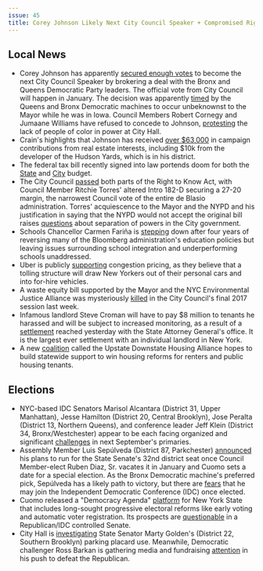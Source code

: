 ```yaml
---
issue: 45
title: Corey Johnson Likely Next City Council Speaker + Compromised Right to Know Act Bill Passes
---
```


## Local News
-   Corey Johnson has apparently [secured enough votes](https://patch.com/new-york/new-york-city/corey-johnson-has-votes-become-council-speaker-reports-say) to become the next City Council Speaker by brokering a deal with the Bronx and Queens Democratic Party leaders. The official vote from City Council will happen in January. The decision was apparently [timed](http://www.nystateofpolitics.com/2017/12/mayor-gets-rolled-in-speaker-race/) by the Queens and Bronx Democratic machines to occur unbeknownst to the Mayor while he was in Iowa. Council Members Robert Cornegy and Jumaane Williams have refused to concede to Johnson, [protesting](http://cityandstateny.com/articles/politics/campaigns-and-elections/new-york-city-council-speaker-candidates-concede-to-corey-johnson.html#.Wj6SmPZOnCI) the lack of people of color in power at City Hall.
-   Crain's highlights that Johnson has received [over $63,000](http://www.crainsnewyork.com/article/20171221/POLITICS/171229979/real-estate-execs-made-63000-investment-in-new-city-council-speaker) in campaign contributions from real estate interests, including $10k from the developer of the Hudson Yards, which is in his district.
-   The federal tax bill recently signed into law portends doom for both the [State](http://www.gothamgazette.com/state/7370-state-faces-budget-deficit-ahead-of-possible-gut-punch-from-washington) and [City](https://www.politico.com/states/new-york/city-hall/story/2017/12/19/not-just-salt-gop-tax-plan-holds-other-dangers-for-citys-budget-153736) budget.
-   The City Council [passed](http://www.ny1.com/nyc/all-boroughs/politics/2017/12/20/bills-pass-right-to-know-act-nyc-council-nypd-oversight) both parts of the Right to Know Act, with Council Member Ritchie Torres' altered Intro 182-D securing a 27-20 margin, the narrowest Council vote of the entire de Blasio administration. Torres' acquiescence to the Mayor and the NYPD and his justification in saying that the NYPD would not accept the original bill raises [questions](https://citylimits.org/2017/12/20/the-bigger-questions-raised-by-the-councils-right-to-know-vote/) about separation of powers in the City government.
-   Schools Chancellor Carmen Fariña is [stepping](https://www.politico.com/states/new-york/city-hall/story/2017/12/21/how-carmen-farina-sought-to-change-americas-largest-school-system-one-school-at-a-time-160954) down after four years of reversing many of the Bloomberg administration's education policies but leaving issues surrounding school integration and underperforming schools unaddressed.
-   Uber is publicly [supporting](http://www.nydailynews.com/new-york/uber-endorse-congestion-pricing-subway-funds-tv-ad-article-1.3712015?cid=bitly) congestion pricing, as they believe that a tolling structure will draw New Yorkers out of their personal cars and into for-hire vehicles.
-   A waste equity bill supported by the Mayor and the NYC Environmental Justice Alliance was mysteriously [killed](http://cityandstateny.com/articles/politics/new-york-city/waste-equity-bill-killed-new-york-city-legislation.html#.Wj6V0vZOnCI) in the City Council's final 2017 session last week.
-   Infamous landlord Steve Croman will have to pay $8 million to tenants he harassed and will be subject to increased monitoring, as a result of a [settlement](https://therealdeal.com/2017/12/20/steve-croman-agrees-to-pay-record-8m-to-tenants-he-harassed/) reached yesterday with the State Attorney General's office. It is the largest ever settlement with an individual landlord in New York.
-   A new [coalition](https://citylimits.org/2017/12/15/upstate-downstate-call-on-cuomo-for-housing-reforms/) called the Upstate Downstate Housing Alliance hopes to build statewide support to win housing reforms for renters and public housing tenants.

## Elections
-   NYC-based IDC Senators Marisol Alcantara (District 31, Upper Manhattan), Jesse Hamilton (District 20, Central Brooklyn), Jose Peralta (District 13, Northern Queens), and conference leader Jeff Klein (District 34, Bronx/Westchester) appear to be each facing organized and significant [challenges](https://www.villagevoice.com/2017/12/21/candidates-lining-up-to-challenge-idc-turncoats-in-2018/) in next September's primaries.
-   Assembly Member Luis Sepúlveda (District 87, Parkchester) [announced](http://www.nystateofpolitics.com/2017/12/sepulveda-announces-senate-bid/) his plans to run for the State Senate's 32nd district seat once Council Member-elect Ruben Diaz, Sr. vacates it in January and Cuomo sets a date for a special election. As the Bronx Democratic machine's preferred pick, Sepúlveda has a likely path to victory, but there are [fears](https://www.wnyc.org/story/candidates-angle-replace-state-senators-possible-special-election/) that he may join the Independent Democratic Conference (IDC) once elected.
-   Cuomo released a "Democracy Agenda" [platform](http://www.gothamgazette.com/state/7384-cuomo-unveils-democracy-agenda-of-ad-transparency-election-security-and-voting-reforms) for New York State that includes long-sought progressive electoral reforms like early voting and automatic voter registration. Its prospects are [questionable](https://twitter.com/NomikiKonst/status/943935835833012225) in a Republican/IDC controlled Senate.
-   City Hall is [investigating](http://www.nydailynews.com/news/politics/city-hall-cop-impersonating-state-sen-marty-golden-article-1.3714734) State Senator Marty Golden's (District 22, Southern Brooklyn) parking placard use. Meanwhile, Democratic challenger Ross Barkan is gathering media and fundraising [attention](https://indypendent.org/2017/12/the-muckraker-vs-the-muck/) in his push to defeat the Republican.
